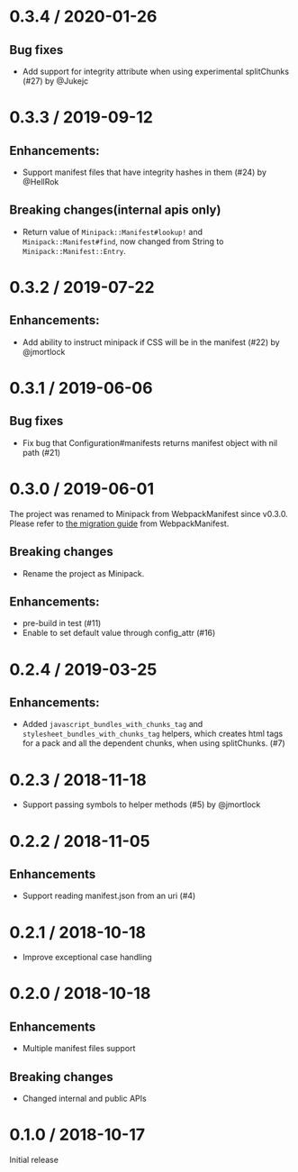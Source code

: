 # 0.3.4 / 2020-01-26

## Bug fixes

* Add support for integrity attribute when using experimental splitChunks (#27) by @Jukejc

# 0.3.3 / 2019-09-12

## Enhancements:

* Support manifest files that have integrity hashes in them (#24) by @HellRok

## Breaking changes(internal apis only)

* Return value of `Minipack::Manifest#lookup!` and `Minipack::Manifest#find`, now changed from String to `Minipack::Manifest::Entry`.

# 0.3.2 / 2019-07-22

## Enhancements:

* Add ability to instruct minipack if CSS will be in the manifest (#22) by @jmortlock

# 0.3.1 / 2019-06-06

## Bug fixes

* Fix bug that Configuration#manifests returns manifest object with nil path (#21)

# 0.3.0 / 2019-06-01

The project was renamed to Minipack from WebpackManifest since v0.3.0. Please refer to [the migration guide](docs/migrate_from_webpack_manifest.md') from WebpackManifest.

## Breaking changes

* Rename the project as Minipack.

## Enhancements:

* pre-build in test (#11)
* Enable to set default value through config_attr (#16)

# 0.2.4 / 2019-03-25

## Enhancements:

* Added `javascript_bundles_with_chunks_tag` and `stylesheet_bundles_with_chunks_tag` helpers, which creates html tags for a pack and all the dependent chunks, when using splitChunks. (#7)

# 0.2.3 / 2018-11-18

* Support passing symbols to helper methods (#5) by @jmortlock

# 0.2.2 / 2018-11-05

## Enhancements

* Support reading manifest.json from an uri (#4)

# 0.2.1 / 2018-10-18

* Improve exceptional case handling

# 0.2.0 / 2018-10-18

## Enhancements

* Multiple manifest files support

## Breaking changes

* Changed internal and public APIs

# 0.1.0 / 2018-10-17

Initial release

